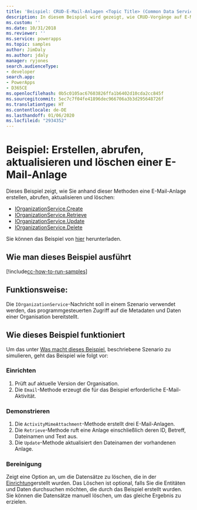```yaml
---
title: 'Beispiel: CRUD-E-Mail-Anlagen <Topic Title> (Common Data Service) | Microsoft-Dokumentation'
description: In diesem Beispiel wird gezeigt, wie CRUD-Vorgänge auf E-Mail- Anhänge ausführt werden
ms.custom: ''
ms.date: 10/31/2018
ms.reviewer: ''
ms.service: powerapps
ms.topic: samples
author: JimDaly
ms.author: jdaly
manager: ryjones
search.audienceType:
- developer
search.app:
- PowerApps
- D365CE
ms.openlocfilehash: 0b5c0105ac67603826ffa1b6402d10cda2cc845f
ms.sourcegitcommit: 5ec7c7f04fe41896dec966706a3b3d295648726f
ms.translationtype: HT
ms.contentlocale: de-DE
ms.lasthandoff: 01/06/2020
ms.locfileid: "2934352"
---
```

# <a name="sample-create-retrieve-update-and-delete-an-email-attachment"></a>Beispiel: Erstellen, abrufen, aktualisieren und löschen einer E-Mail-Anlage

Dieses Beispiel zeigt, wie Sie anhand dieser Methoden eine E-Mail-Anlage erstellen, abrufen, aktualisieren und löschen:

- [IOrganizationService.Create](https://docs.microsoft.com/dotnet/api/microsoft.xrm.sdk.iorganizationservice.create?view=dynamics-general-ce-9)
- [IOrganizationService.Retrieve](https://docs.microsoft.com/dotnet/api/microsoft.xrm.sdk.iorganizationservice.retrieve?view=dynamics-general-ce-9)
- [IOrganizationService.Update](https://docs.microsoft.com/dotnet/api/microsoft.xrm.sdk.iorganizationservice.update?view=dynamics-general-ce-9)
- [IOrganizationService.Delete](https://docs.microsoft.com/dotnet/api/microsoft.xrm.sdk.iorganizationservice.delete?view=dynamics-general-ce-9)

Sie können das Beispiel von [hier](https://github.com/Microsoft/PowerApps-Samples/tree/master/cds/orgsvc/C%23/CRUDEmailAttachements) herunterladen.

## <a name="how-to-run-this-sample"></a>Wie man dieses Beispiel ausführt

[!include[cc-how-to-run-samples](../../includes/cc-how-to-run-samples.md)]

## <a name="what-this-sample-does"></a>Funktionsweise:

Die `IOrganizationService`-Nachricht soll in einem Szenario verwendet werden, das programmgesteuerten Zugriff auf die Metadaten und Daten einer Organisation bereitstellt.

## <a name="how-this-sample-works"></a>Wie dieses Beispiel funktioniert

Um das unter [Was macht dieses Beispiel](#what-this-sample-does), beschriebene Szenario zu simulieren, geht das Beispiel wie folgt vor:

### <a name="setup"></a>Einrichten

1. Prüft auf aktuelle Version der Organisation.
1. Die `Email`-Methode erzeugt die für das Beispiel erforderliche E-Mail-Aktivität.

### <a name="demonstrate"></a>Demonstrieren

1. Die `ActivityMimeAttachment`-Methode erstellt drei E-Mail-Anlagen. 
1. Die `Retrieve`-Methode ruft eine Anlage einschließlich deren ID, Betreff, Dateinamen und Text aus.
1. Die `Update`-Methode aktualisiert den Dateinamen der vorhandenen Anlage.


### <a name="clean-up"></a>Bereinigung

Zeigt eine Option an, um die Datensätze zu löschen, die in der [Einrichtung](#setup)erstellt wurden. Das Löschen ist optional, falls Sie die Entitäten und Daten durchsuchen möchten, die durch das Beispiel erstellt wurden. Sie können die Datensätze manuell löschen, um das gleiche Ergebnis zu erzielen.


